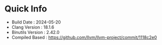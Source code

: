# Quick Info
* Build Date : 2024-05-20
* Clang Version : 18.1.6
* Binutils Version : 2.42.0
* Compiled Based : https://github.com/llvm/llvm-project/commit/1118c2e0
